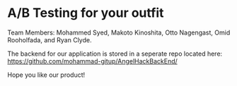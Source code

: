 # A/B Testing for your outfit

Team Members: Mohammed Syed, Makoto Kinoshita, Otto Nagengast, Omid Rooholfada, and Ryan Clyde.

The backend for our application is stored in a seperate repo located here: https://github.com/mohammad-gitup/AngelHackBackEnd/

Hope you like our product!
